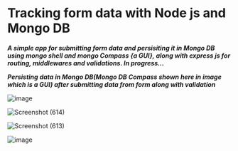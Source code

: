 # Tracking form data with Node js and Mongo DB

***A simple app for submitting form data and persisiting it in Mongo DB using mongo shell and mongo Compass {a GUI}, along with express js for routing, middlewares and 
validations. In progress...***

***Persisting data in Mongo DB(Mongo DB Compass shown here in image which is a GUI) after submitting data from form along with validation***

![image](https://user-images.githubusercontent.com/81863474/206765782-6c0d3651-99e2-4e68-8f5d-ef72749f6007.png)

![Screenshot (614)](https://user-images.githubusercontent.com/81863474/206766150-7bf38aa3-c3ff-4be0-86cd-15b247c0baf3.png)

![Screenshot (613)](https://user-images.githubusercontent.com/81863474/206766223-5c311cf8-6dc2-40b3-882b-74705ce13120.png)

![image](https://user-images.githubusercontent.com/81863474/206765435-5d7dde10-76cb-4782-a4fb-6cd7e027268f.png)



